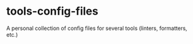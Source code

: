 # tools-config-files
A personal collection of config files for several tools (linters, formatters, etc.)
